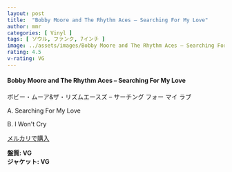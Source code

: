 ```yaml
---
layout: post
title:  "Bobby Moore and The Rhythm Aces – Searching For My Love"
author: mmr
categories: [ Vinyl ]
tags: [ ソウル, ファンク, 7インチ ]
image: ../assets/images/Bobby Moore and The Rhythm Aces – Searching For My Love.jpg
rating: 4.5
v-rating: VG
---
```


#### Bobby Moore and The Rhythm Aces – Searching For My Love

ボビー・ムーア&ザ・リズムエースズ – サーチング フォー マイ ラブ

A. Searching For My Love

B. I Won't Cry

[メルカリで購入](https://jp.mercari.com/item/m32317600071)

<div class="mt-4 mb-4 d-flex align-items-center">
<strong class="mr-1">盤質: VG</strong>
</div>
<div class="mt-4 mb-4 d-flex align-items-center">
<strong class="mr-1">ジャケット: VG</strong>
</div>
